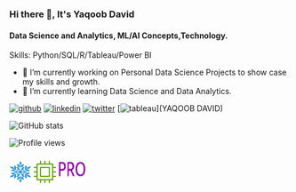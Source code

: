 ### Hi there 👋, It's Yaqoob David
#### Data Science and Analytics, ML/AI Concepts,Technology.

Skills: Python/SQL/R/Tableau/Power BI

- 🔭 I’m currently working on Personal Data Science Projects to show case my skills and growth. 
- 🌱 I’m currently learning Data Science and Data Analytics. 


[<img src='https://cdn.jsdelivr.net/npm/simple-icons@3.0.1/icons/github.svg' alt='github' height='40'>](https://github.com/YaqoobDavid)  [<img src='https://cdn.jsdelivr.net/npm/simple-icons@3.0.1/icons/linkedin.svg' alt='linkedin' height='40'>](https://www.linkedin.com/in/www.linkedin.com/in/yaqoob-david/)  [<img src='https://cdn.jsdelivr.net/npm/simple-icons@3.0.1/icons/twitter.svg' alt='twitter' height='40'>](https://twitter.com/@David_absolute)  [<img src='https://cdn.jsdelivr.net/npm/simple-icons@3.0.1/icons/tableau.svg' alt='tableau' height='40'>](YAQOOB DAVID)  

![GitHub stats](https://github-readme-stats.vercel.app/api?username=YaqoobDavid&show_icons=true)  

![Profile views](https://gpvc.arturio.dev/YaqoobDavid)  

<a href='https://archiveprogram.github.com/'><img src='https://raw.githubusercontent.com/acervenky/animated-github-badges/master/assets/acbadge.gif' width='40' height='40'></a> <a href='https://docs.github.com/en/developers'><img src='https://raw.githubusercontent.com/acervenky/animated-github-badges/master/assets/devbadge.gif' width='40' height='40'></a> <a href='https://github.com/pricing'><img src='https://raw.githubusercontent.com/acervenky/animated-github-badges/master/assets/pro.gif' width='50' height='50'></a>

